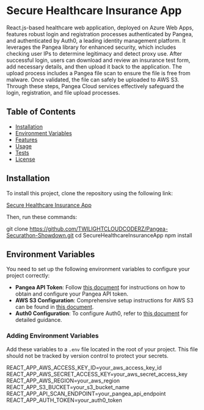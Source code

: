 # Secure Healthcare Insurance App

React.js-based healthcare web application, deployed on Azure Web Apps, features robust login and registration processes authenticated by Pangea, and authenticated by Auth0, a leading identity management platform. It leverages the Pangea library for enhanced security, which includes checking user IPs to determine legitimacy and detect proxy use. After successful login, users can download and review an insurance test form, add necessary details, and then upload it back to the application. The upload process includes a Pangea file scan to ensure the file is free from malware. Once validated, the file can safely be uploaded to AWS S3. Through these steps, Pangea Cloud services effectively safeguard the login, registration, and file upload processes.

## Table of Contents

- [Installation](#installation)
- [Environment Variables](#environment-variables)
- [Features](#features)
- [Usage](#usage)
- [Tests](#tests)
- [License](#license)

## Installation

To install this project, clone the repository using the following link:

[Secure Healthcare Insurance App](https://github.com/TWILIGHTCLOUDCODERZ/Pangea-Securathon-Showdown.git)

Then, run these commands:


git clone https://github.com/TWILIGHTCLOUDCODERZ/Pangea-Securathon-Showdown.git
cd SecureHealthcareInsuranceApp
npm install

## Environment Variables

You need to set up the following environment variables to configure your project correctly:

- **Pangea API Token**: Follow [this document](https://pangea.cloud/docs/domain-intel/getting-started/) for instructions on how to obtain and configure your Pangea API token.
- **AWS S3 Configuration**: Comprehensive setup instructions for AWS S3 can be found in [this document](https://repost.aws/knowledge-center/read-access-objects-s3-bucket).
- **Auth0 Configuration**: To configure Auth0, refer to [this document](https://auth0.com/docs/get-started/auth0-overview/create-applications) for detailed guidance.

### Adding Environment Variables

Add these variables to a `.env` file located in the root of your project. This file should not be tracked by version control to protect your secrets.

REACT_APP_AWS_ACCESS_KEY_ID=your_aws_access_key_id
REACT_APP_AWS_SECRET_ACCESS_KEY=your_aws_secret_access_key
REACT_APP_AWS_REGION=your_aws_region
REACT_APP_S3_BUCKET=your_s3_bucket_name
REACT_APP_API_SCAN_ENDPOINT=your_pangea_api_endpoint
REACT_APP_AUTH_TOKEN=your_auth0_token

